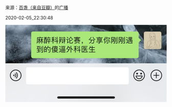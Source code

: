 来源：[百盏（来自豆瓣）](https://www.douban.com/people/hongshulin/)的[广播](https://www.douban.com/people/hongshulin/status/2792841807/)


2020-02-05_22:30:48


![](./pic/2020-02-05_22:30:48-百盏的广播1.jpg)  

